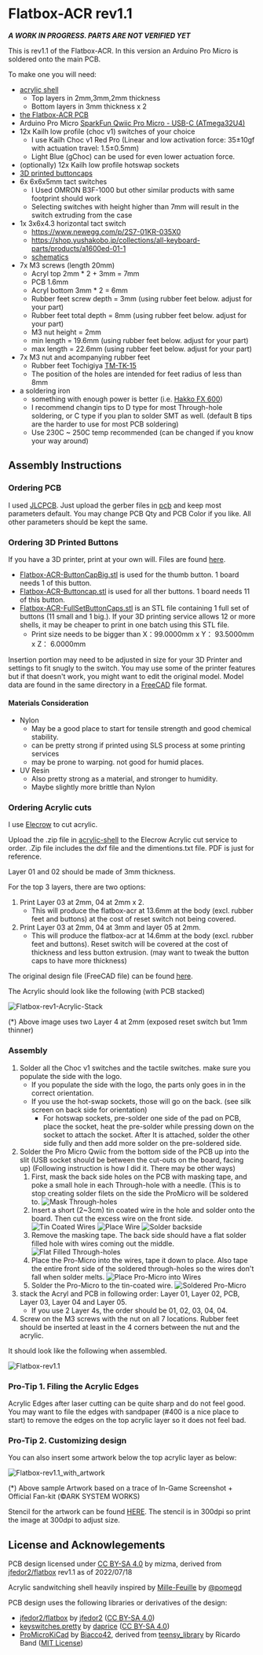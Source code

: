 # Flatbox-ACR rev1.1

_**A WORK IN PROGRESS.  PARTS ARE NOT VERIFIED YET**_

This is rev1.1 of the Flatbox-ACR. In this version an Arduino Pro Micro is soldered onto the main PCB.

To make one you will need:

* [acrylic shell](acrylic-shell)
    * Top layers in 2mm,3mm,2mm thickness
    * Bottom layers in 3mm thickness x 2
* [the Flatbox-ACR PCB](pcb)
* Arduino Pro Micro [SparkFun Qwiic Pro Micro - USB-C (ATmega32U4)](https://www.sparkfun.com/products/15795)
* 12x Kailh low profile (choc v1) switches of your choice
    * I use Kailh Choc v1 Red Pro (Linear and low activation force: 35±10gf with actuation travel: 1.5±0.5mm)
    * Light Blue (gChoc) can be used for even lower actuation force.
* (optionally) 12x Kailh low profile hotswap sockets
* [3D printed buttoncaps](../3d-printed-buttoncaps)
* 6x 6x6x5mm tact switches
    * I Used OMRON B3F-1000 but other similar products with same footprint should work
    * Selecting switches with height higher than 7mm will result in the switch extruding from the case
* 1x 3x6x4.3 horizontal tact switch
    * https://www.newegg.com/p/2S7-01KR-035X0
    * https://shop.yushakobo.jp/collections/all-keyboard-parts/products/a1600ed-01-1
    * [schematics](images/tactile-switch_3x6x4.3.jpg)
* 7x M3 screws (length 20mm)
    * Acryl top 2mm * 2 + 3mm = 7mm
    * PCB 1.6mm
    * Acryl bottom 3mm * 2 = 6mm
    * Rubber feet screw depth = 3mm (using rubber feet below.  adjust for your part)
    * Rubber feet total depth = 8mm (using rubber feet below.  adjust for your part)
    * M3 nut height = 2mm
    * min length = 19.6mm (using rubber feet below.  adjust for your part)
    * max length = 22.6mm (using rubber feet below.  adjust for your part)
* 7x M3 nut and acompanying rubber feet
    * Rubber feet Tochigiya [TM-TK-15](https://www.monotaro.com/p/0933/2486/?displayId=5)
    * The position of the holes are intended for feet radius of less than 8mm
* a soldering iron
    * something with enough power is better 
      (i.e. [Hakko FX 600](https://www.hakko.com/japan/products/hakko_fx600_set.html))
    * I recommend changin tips to D type for most Through-hole soldering, or C type if you plan to
      solder SMT as well. (default B tips are the harder to use for most PCB soldering)
    * Use 230C ~ 250C temp recommended (can be changed if you know your way around)

## Assembly Instructions

### Ordering PCB

I used [JLCPCB](https://jlcpcb.com/).  Just upload the gerber files in [pcb](pcb) and keep most parameters default.
You may change PCB Qty and PCB Color if you like.  All other parameters should be kept the same.

### Ordering 3D Printed Buttons

If you have a 3D printer, print at your own will.  Files are found [here](../3d-printed-buttoncaps/).

* [Flatbox-ACR-ButtonCapBig.stl](../3d-printed-buttoncaps/Flatbox-ACR-ButtonCapBig.stl) 
  is used for the thumb button. 1 board needs 1 of this button.
* [Flatbox-ACR-Buttoncap.stl](../3d-printed-buttoncaps/Flatbox-ACR-ButtonCapBig.stl) is used for all ther buttons.
  1 board needs 11 of this button.
* [Flatbox-ACR-FullSetButtonCaps.stl](../3d-printed-buttoncaps/Flatbox-ACR-FullSetButtonCaps.stl) is an STL file 
  containing 1 full set of buttons (11 small and 1 big.).  If your 3D printing service allows 12 or more shells,
  it may be cheaper to print in one batch using this STL file.
    * Print size needs to be bigger than X：99.0000mm x Y： 93.5000mm x Z： 6.0000mm

Insertion portion may need to be adjusted in size for your 3D Printer and settings to fit snugly to the switch.
You may use some of the printer features but if that doesn't work, you might want to edit the original model.
Model data are found in the same directory in a [FreeCAD](https://www.freecadweb.org/) file format.

#### Materials Consideration

* Nylon
    * May be a good place to start for tensile strength and good chemical stability.
    * can be pretty strong if printed using SLS process at some printing services
    * may be prone to warping.  not good for humid places.
* UV Resin
    * Also pretty strong as a material, and stronger to humidity.
    * Maybe slightly more brittle than Nylon

### Ordering Acrylic cuts

I use [Elecrow](https://www.elecrow.com/acrylic-cutting.html) to cut acrylic.

Upload the .zip file in [acrylic-shell](acrylic-shell/) to the Elecrow Acrylic cut service to order.
.Zip file includes the dxf file and the dimentions.txt file.  PDF is just for reference.

Layer 01 and 02 should be made of 3mm thickness.

For the top 3 layers, there are two options:

1. Print Layer 03 at 2mm, 04 at 2mm x 2.
    * This will produce the flatbox-acr at 13.6mm at the body (excl. rubber feet and buttons) at the cost of reset 
      switch not being covered.
2. Print Layer 03 at 2mm, 04 at 3mm and layer 05 at 2mm.
    * This will produce the flatbox-acr at 14.6mm at the body (excl. rubber feet and buttons).  Reset switch will 
      be covered at the cost of thickness and less button extrusion. (may want to tweak the button caps to have 
      more thickness)

The original design file (FreeCAD file) can be found [here](./design_data/acryl-design/).

The Acrylic should look like the following (with PCB stacked)

![Flatbox-rev1-Acrylic-Stack](images/Flatbox-rev1.1-Acrylic-Stack.jpg)

(*) Above image uses two Layer 4 at 2mm (exposed reset switch but 1mm thinner)

### Assembly

1. Solder all the Choc v1 switches and the tactile switches.  make sure you populate the side with the logo.
    * If you populate the side with the logo, the parts only goes in in the correct orientation.
    * If you use the hot-swap sockets, those will go on the back. (see silk screen on back side for orientation)
        * For hotswap sockets, pre-solder one side of the pad on PCB, place the socket, heat the pre-solder while
          pressing down on the socket to attach the socket.  After It is attached, solder the other side fully
          and then add more solder on the pre-soldered side.
2. Solder the Pro Micro Qwiic from the bottom side of the PCB up into the slit (USB socket should be between
   the cut-outs on the board, facing up) (Following instruction is how I did it.  There may be other ways)
    1.  First, mask the back side holes on the PCB with masking tape, and poke a small hole in each Through-hole
        with a needle. (This is to stop creating solder filets on the side the ProMicro will be soldered to.
        ![Mask Through-holes](images/Soldering-1.jpg)
    2. Insert a short (2~3cm) tin coated wire in the hole and solder onto the board.  Then cut the excess wire
       on the front side.
       ![Tin Coated Wires](images/Soldering-2.jpg)
       ![Place Wire](images/Soldering-3.jpg)
       ![Solder backside](images/Soldering-4.jpg)
    3. Remove the masking tape.  The back side should have a flat solder filled hole with wires coming out 
       the middle.
       ![Flat Filled Through-holes](images/Soldering-5.jpg)
    4. Place the Pro-Micro into the wires, tape it down to place.  Also tape the entire front side of 
       the soldered through-holes so the wires don't fall when solder melts.
       ![Place Pro-Micro into Wires](images/Soldering-6.jpg)
    5. Solder the Pro-Micro to the tin-coated wire.
       ![Soldered Pro-Micro](images/Soldering-7.jpg)
3. stack the Acryl and PCB in following order: Layer 01, Layer 02, PCB, Layer 03, Layer 04 and Layer 05.
    * If you use 2 Layer 4s, the order should be 01, 02, 03, 04, 04.
4. Screw on the M3 screws with the nut on all 7 locations.  Rubber feet should be inserted at least in the 4 
   corners between the nut and the acrylic.

It should look like the following when assembled.

![Flatbox-rev1.1](images/Flatbox-rev1.1-bare.jpg)

### Pro-Tip 1. Filing the Acrylic Edges

Acrylic Edges after laser cutting can be quite sharp and do not feel good.
You may want to file the edges with sandpaper (#400 is a nice place to start) to remove the edges 
on the top acrylic layer so it does not feel bad.

### Pro-Tip 2. Customizing design

You can also insert some artwork below the top acrylic layer as below:

![Flatbox-rev1.1_with_artwork](images/Flatbox-rev1.1-withFanArt.jpg)

(*) Above sample Artwork based on a trace of In-Game Screenshot + Official Fan-kit (©ARK SYSTEM WORKS)

Stencil for the artwork can be found [HERE](images/Flatbox-ACR-Stencil_300dpi.png).  The stencil is in
300dpi so print the image at 300dpi to adjust size.

## License and Acknowlegements

PCB design licensed under [CC BY-SA 4.0](https://creativecommons.org/licenses/by-sa/4.0/) by mizma, derived from
[jfedor2/flatbox](https://github.com/jfedor2/flatbox) rev1.1 as of 2022/07/18

Acrylic sandwitching shell heavily inspired by [Mille-Feuille](https://pomegd.booth.pm/items/2685530) 
by [@pomegd](https://twitter.com/pomegd)

PCB design uses the following libraries or derivatives of the design:

* [jfedor2/flatbox](https://github.com/jfedor2/flatbox) by [jfedor2](https://github.com/jfedor2) ([CC BY-SA 4.0](https://creativecommons.org/licenses/by-sa/4.0/))
* [keyswitches.pretty](https://github.com/daprice/keyswitches.pretty) by [daprice](https://github.com/daprice) ([CC BY-SA 4.0](https://creativecommons.org/licenses/by-sa/4.0/))
* [ProMicroKiCad](https://github.com/Biacco42/ProMicroKiCad) by [Biacco42](https://github.com/Biacco42), derived from [teensy\_library](https://github.com/XenGi/teensy_library) by Ricardo Band ([MIT License](https://opensource.org/licenses/mit-license.php))
